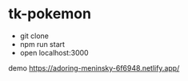 # tk-pokemon
- git clone
- npm run start
- open localhost:3000

demo
https://adoring-meninsky-6f6948.netlify.app/
